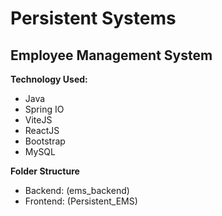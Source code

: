 # Persistent Systems

## Employee Management System

**Technology Used:**

- Java
- Spring IO
- ViteJS
- ReactJS
- Bootstrap
- MySQL

**Folder Structure**

- Backend: (ems_backend)
- Frontend: (Persistent_EMS)
